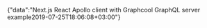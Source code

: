 {"data":"Next.js React Apollo client with Graphcool GraphQL server example2019-07-25T18:06:08+03:00"}
